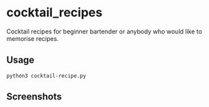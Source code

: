 # cocktail_recipes
Cocktail recipes for beginner bartender or anybody who would like to memorise recipes.

## Usage
`python3 cocktail-recipe.py`

## Screenshots


